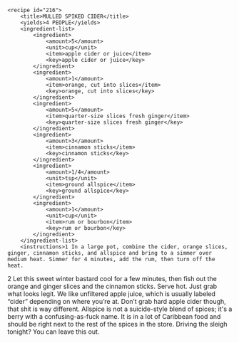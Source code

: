 <?xml version="1.0" encoding="UTF-8"?>
<!DOCTYPE gourmetDoc>
<gourmetDoc>

	<recipe id="216">
		<title>MULLED SPIKED CIDER</title>
		<yields>4 PEOPLE</yields>
		<ingredient-list>
			<ingredient>
				<amount>5</amount>
				<unit>cup</unit>
				<item>apple cider or juice</item>
				<key>apple cider or juice</key>
			</ingredient>
			<ingredient>
				<amount>1</amount>
				<item>orange, cut into slices</item>
				<key>orange, cut into slices</key>
			</ingredient>
			<ingredient>
				<amount>5</amount>
				<item>quarter-size slices fresh ginger</item>
				<key>quarter-size slices fresh ginger</key>
			</ingredient>
			<ingredient>
				<amount>3</amount>
				<item>cinnamon sticks</item>
				<key>cinnamon sticks</key>
			</ingredient>
			<ingredient>
				<amount>1/4</amount>
				<unit>tsp</unit>
				<item>ground allspice</item>
				<key>ground allspice</key>
			</ingredient>
			<ingredient>
				<amount>1</amount>
				<unit>cup</unit>
				<item>rum or bourbon</item>
				<key>rum or bourbon</key>
			</ingredient>
		</ingredient-list>
		<instructions>1 In a large pot, combine the cider, orange slices, ginger, cinnamon sticks, and allspice and bring to a simmer over medium heat. Simmer for 4 minutes, add the rum, then turn off the heat.
2 Let this sweet winter bastard cool for a few minutes, then fish out the orange and ginger slices and the cinnamon sticks. Serve hot.</instructions>
		<modifications>Just grab what looks legit. We like unfiltered apple juice, which is usually labeled “cider” depending on where you’re at. Don’t grab hard apple cider though, that shit is way different.
 Allspice is not a suicide-style blend of spices; it's a berry with a confusing-as-fuck name. It is in a lot of Caribbean food and should be right next to the rest of the spices in the store.
 Driving the sleigh tonight? You can leave this out.</modifications>
	</recipe>

</gourmetDoc>